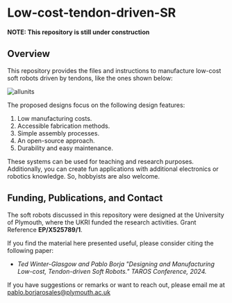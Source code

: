 # Low-cost-tendon-driven-SR

**NOTE: This repository is still under construction**

## Overview

This repository provides the files and instructions to manufacture low-cost soft robots driven by tendons, like the ones shown below: 

![allunits](https://github.com/PabloBorja/Low-cost-tendon-driven-SR/assets/78549859/a81d640a-252f-4855-b7cd-5481bdafda04)


The proposed designs focus on the following design features:

1. Low manufacturing costs.
2. Accessible fabrication methods.
3. Simple assembly processes.
4. An open-source approach.
5. Durability and easy maintenance.

These systems can be used for teaching and research purposes. Additionally, you can create fun applications with additional electronics or robotics knowledge. So, hobbyists are also welcome.

## Funding, Publications, and Contact

The soft robots discussed in this repository were designed at the University of Plymouth, where the UKRI funded the research activities. Grant Reference **EP/X525789/1**.

If you find the material here presented useful, please consider citing the following paper:

+ *Ted Winter-Glasgow and Pablo  Borja "Designing and Manufacturing Low-cost, Tendon-driven Soft Robots." TAROS Conference, 2024.*

If you have suggestions or remarks or want to reach out, please email me at pablo.borjarosales@plymouth.ac.uk



